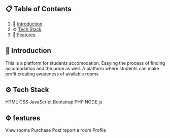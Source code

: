 ## 📋 <a name="table">Table of Contents</a>

1. 🤖 [Introduction](#introduction)
2. ⚙ [Tech Stack](#tech-stack)
3. 🔋 [Features](#features)


## <a name="introduction">🤖 Introduction</a>
This is a platform for students accomodation, Easying the process of finding accomodation and the price as well. A platform where students can make profit creating awareness of available rooms
## <a name="tech-stack">⚙ Tech Stack</a>
HTML
CSS
JavaScript
Bootstrap
PHP
NODE.js
## <a name="features">⚙ features</a>
View rooms
Purchase
Post
report a room
Profile
